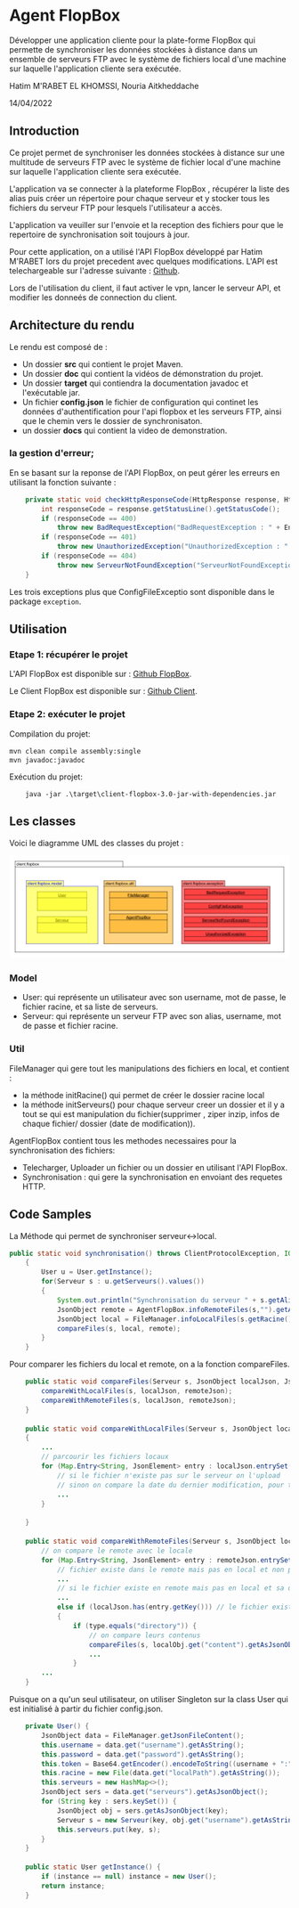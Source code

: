 # Agent FlopBox

Développer une application cliente pour la plate-forme FlopBox qui permette de synchroniser les données stockées à distance dans un ensemble de serveurs FTP avec le système de fichiers local d'une machine sur laquelle l'application cliente sera exécutée.

Hatim  M'RABET EL KHOMSSI, Nouria Aitkheddache

14/04/2022

## Introduction

Ce projet permet de synchroniser les données stockées à distance sur une multitude de serveurs FTP avec le système de fichier local d'une machine sur laquelle l'application cliente sera exécutée.

L'application va se connecter à la plateforme FlopBox , récupérer la liste des alias puis créer un répertoire pour chaque serveur et y stocker tous les fichiers du serveur FTP pour lesquels l'utilisateur a accès.

L'application va veuiller sur l'envoie et la reception des fichiers pour que le repertoire de synchronisation soit toujours à jour.

Pour cette application, on a utilisé l'API FlopBox développé par Hatim M'RABET lors du projet precedent avec quelques modifications. L'API est telechargeable sur l'adresse suivante : [Github](https://github.com/hatimmrabet/API-FlopBox/tree/V4).

Lors de l'utilisation du client, il faut activer le vpn, lancer le serveur API, et modifier les donneés de connection du client.

## Architecture du rendu

Le rendu est composé de :
* Un dossier **src** qui contient le projet Maven.
* Un dossier **doc** qui contient la vidéos de démonstration du projet.
* Un dossier **target** qui contiendra la documentation javadoc et l'exécutable jar.
* Un fichier **config.json** le fichier de configuration qui continet les données d'authentification pour l'api flopbox et les serveurs FTP, ainsi que le chemin vers le dossier de synchronisaton.
* un dossier **docs** qui contient la video de demonstration.

### la gestion d'erreur;

En se basant sur la reponse de l'API FlopBox, on peut gérer les erreurs en utilisant la fonction suivante :

```java
    private static void checkHttpResponseCode(HttpResponse response, HttpEntity entity) throws ParseException, IOException {
        int responseCode = response.getStatusLine().getStatusCode();
        if (responseCode == 400)
            throw new BadRequestException("BadRequestException : " + EntityUtils.toString(entity, "UTF-8"));
        if (responseCode == 401)
            throw new UnauthorizedException("UnauthorizedException : " + EntityUtils.toString(entity, "UTF-8"));
        if (responseCode == 404)
            throw new ServeurNotFoundException("ServeurNotFoundException : " + EntityUtils.toString(entity, "UTF-8"));
    }
```
Les trois exceptions plus que ConfigFileExceptio sont disponible dans le package `exception`.
## Utilisation

### Etape 1: récupérer le projet

L'API FlopBox est disponible sur : [Github FlopBox](https://github.com/hatimmrabet/API-FlopBox/tree/V4).

Le Client FlopBox est disponible sur : [Github Client](https://github.com/hatimmrabet/Agent-FlopBox).

### Etape 2: exécuter le projet

Compilation du projet:
```shell
mvn clean compile assembly:single
mvn javadoc:javadoc
```
Exécution du projet:
```shell
	java -jar .\target\client-flopbox-3.0-jar-with-dependencies.jar
```
## Les classes 

Voici le diagramme UML des classes du projet :

![UML](docs/UML.png)

### Model

- User: qui représente un utilisateur avec son username, mot de passe, le fichier racine, et sa liste de serveurs.
- Serveur: qui représente un serveur FTP avec son alias, username, mot de passe et fichier racine.
  
### Util

FileManager qui gere tout les manipulations des fichiers en local, et contient :
* la méthode initRacine() qui permet de créer le dossier racine local 
* la méthode initServeurs() pour chaque serveur creer un dossier et il y a tout se qui est manipulation du fichier(supprimer , ziper inzip, infos de chaque fichier/ dossier (date de modification)).

AgentFlopBox contient tous les methodes necessaires pour la synchronisation des fichiers:
* Telecharger, Uploader un fichier ou un dossier en utilisant l'API FlopBox. 
* Synchronisation : qui gere la synchronisation en envoiant des requetes HTTP.

## Code Samples

La Méthode qui permet de synchroniser serveur<->local.

```java
public static void synchronisation() throws ClientProtocolException, IOException, java.text.ParseException
    {
        User u = User.getInstance();
        for(Serveur s : u.getServeurs().values())
        {
            System.out.println("Synchronisation du serveur " + s.getAlias());
            JsonObject remote = AgentFlopBox.infoRemoteFiles(s,"").getAsJsonObject();
            JsonObject local = FileManager.infoLocalFiles(s.getRacine().getAbsolutePath()).getAsJsonObject();
            compareFiles(s, local, remote);
        }
    }
``` 

Pour comparer les fichiers du local et remote, on a la fonction compareFiles.

```java
    public static void compareFiles(Serveur s, JsonObject localJson, JsonObject remoteJson) ... {
        compareWithLocalFiles(s, localJson, remoteJson);
        compareWithRemoteFiles(s, localJson, remoteJson);
    }

    public static void compareWithLocalFiles(Serveur s, JsonObject localJson, JsonObject remoteJson) ...
    {
        ...
        // parcourir les fichiers locaux
        for (Map.Entry<String, JsonElement> entry : localJson.entrySet()) {
            // si le fichier n'existe pas sur le serveur on l'upload
            // sinon on compare la date du dernier modification, pour telecharger ou uploader
            ...
        }

    }

    public static void compareWithRemoteFiles(Serveur s, JsonObject localJson, JsonObject remoteJson){
        // on compare le remote avec le locale
        for (Map.Entry<String, JsonElement> entry : remoteJson.entrySet()) {
            // fichier existe dans le remote mais pas en local et non pas dans le dossier , on telecharge
            ...
            // si le fichier existe en remote mais pas en local et sa date de modification est ancienne que la date du derniere synchronisation, on le supprime du serveur (on l'envoie vers le fichier "deleted")
            ...
            else if (localJson.has(entry.getKey())) // le fichier existe en local aussi
            {
                if (type.equals("directory")) {
                    // on compare leurs contenus
                    compareFiles(s, localObj.get("content").getAsJsonObject(), remoteObj.get("content").getAsJsonObject());
                    ...
                }
        ...
    }
```

Puisque on a qu'un seul utilisateur, on utiliser Singleton sur la class User qui est initialisé à partir du fichier config.json.

```java
    private User() {
        JsonObject data = FileManager.getJsonFileContent();
        this.username = data.get("username").getAsString();
        this.password = data.get("password").getAsString();
        this.token = Base64.getEncoder().encodeToString((username + ":" + password).getBytes());
        this.racine = new File(data.get("localPath").getAsString());
        this.serveurs = new HashMap<>();
        JsonObject sers = data.get("serveurs").getAsJsonObject();
        for (String key : sers.keySet()) {
            JsonObject obj = sers.getAsJsonObject(key);
            Serveur s = new Serveur(key, obj.get("username").getAsString(), obj.get("password").getAsString());
            this.serveurs.put(key, s);
        }
    }

    public static User getInstance() {
        if (instance == null) instance = new User();
        return instance;
    }
```
